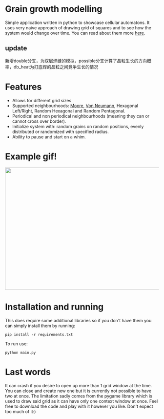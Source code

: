 # Grain growth modelling
Simple application written in python to showcase cellular automatons. 
It uses very naive approach of drawing grid of squares and to see how the system would change over time.
You can read about them more [here](https://en.wikipedia.org/wiki/Cellular_automaton).

## update 

新增double分支，为双层焊缝的模拟，possible分支计算了晶粒生长的方向概率，db_heat为打底焊的晶粒之间竞争生长的情况

# Features
* Allows for different grid sizes
* Supported neighbourhoods: [Moore](https://en.wikipedia.org/wiki/Moore_neighborhood), [Von Neumann](https://en.wikipedia.org/wiki/Von_Neumann_neighborhood), Hexagonal Left/Right, Random Hexagonal and Random Pentagonal.
* Periodical and non periodical neighbourhoods (meaning they can or cannot cross over border).
* Initialize system with: random grains on random positions, evenly distributed or randomized with specified radius.
* Ability to pause and start on a whim.

# Example gif!
<p align="center">
  <img width="600" height="400" src="https://media.giphy.com/media/chzxShioR2Msc0RE3H/giphy.gif">
</p>

# Installation and running
This does require some additional libraries so if you don't have them  you can simply install them by running:
```
pip install -r requirements.txt
```
To run use:
```
python main.py
```

# Last words

It can crash if you desire to open up more than 1 grid window at the time. You can close and create new one but it is currently not possible to have two at once.
The limitation sadly comes from the pygame library which is used to draw said grid as it can have only one context window at once.
Feel free to download the code and play with it however you like. Don't expect too much of it:)
